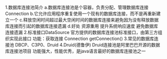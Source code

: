 1.数据库连接池简介
    a.数据库连接池是个容器，负责分配、管理数据库连接Connection
    b.它允许应用程序重复使用一个现有的数据库连接，而不是再重新建立一个
    c.释放空闲时间超过最大空闲时间的数据库连接来避免因为没有释放数据库连接而引起的数据库连接遗漏
    d.好处
        资源重用
        提升系统响应速度
        避免数据库连接遗漏
2.标准接口DataSource
    官方提供的数据库连接池标准接口，由第三方组织实现此接口
    功能：获取连接
    Connection getConnection()
3.常见的数据库连接池
    DBCP、C3P0、Druid
4.Druid(德鲁伊)
    Druid连接池是阿里巴巴开源的数据库连接池项目
    功能强大，性能优秀，是java语言最好的数据库连接池之一